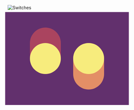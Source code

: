 ![Switches](https://cssbattle.dev/targets/24.png  )

<div class="base">
  <div class="container">
    <div class="inset">
    <div class="circle"></div>
    </div>
    <div class="inset l flip">
      <div class="circle"></div>
    </div>
  </div>
</div>

<style>
  .base {
    display:flex;
    justify-content:center;
    align-items:center;
    width: 400px;
    height: 300px;
    transform: translate(-8px,-8px);
    background: #62306D;
  }
  .container {
    display:flex;
    justify-content:space-between;
    width:240px;
    height:200px;
  }
  .inset {
    display:flex;
    justify-content:flex-end;
    align-items:flex-end;
    width:100px;
    height:150px;
    background: #AA445F;
    border-radius:50px;
  }
  .l{
    background: #E38F66;
  }
  .flip{
    align-self:flex-end;
   	transform:rotate(180deg)
  }
  .circle {
    width:100px;
    height:100px;
    border-radius:50%;
    background:#F7EC7D;
  }
</style>